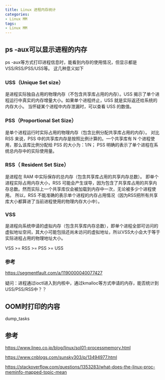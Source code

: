 ```yaml
---
title: Linux 进程内存统计
categories: 
- Linux MM
tags:
- Linux MM
---
```


## ps -aux可以显示进程的内存
ps -aux等方式打印进程信息时，能看到内存的使用情况，但显示都是VSS/RSS/PSS/USS等。
这几种意义如下

### USS（Unique Set size）
是进程实际独自占用的物理内存（不包含共享库占用的内存）。USS 揭示了单个进程运行中真实的内存增量大小。如果单个进程终止，USS 就是实际返还给系统的内存大小。
当怀疑某个进程中内存泄漏时，可以查看 USS 的数值。

### PSS（Proportional Set Size）
是单个进程运行时实际占用的物理内存（包含比例分配共享库占用的内存）。
对比 RSS 来说，PSS 中的共享库内存是按照比例计算的。一个共享库有 N 个进程使用，那么该库比例分配给 PSS 的大小为：1/N；
PSS 明确的表示了单个进程在系统总内存中的实际使用量。

### RSS（ Resident Set Size）
是进程在 RAM 中实际保存的总内存（包含共享库占用的共享内存总数）。
即单个进程实际占用内存大小，RSS 可能会产生误导，因为包含了共享库占用的共享内存总数。然而实际上一个共享库仅会被加载到内存中一次，无论被多少个进程使用。
所以，RSS 不能准确的表示单个进程的内存占用情况（因为RSS把所有共享库大小都算进了当前进程使用的物理内存大小中）。

### VSS
是进程向系统申请的虚拟内存（包含共享库内存总数），即单个进程全部可访问的虚拟地址空间，其大小可能包括还尚未访问的虚拟地址，所以VSS大小会大于等于实际进程占用的物理地址大小。

VSS >= RSS >= PSS >= USS
### 参考
https://segmentfault.com/a/1190000040077427

疑问：进程通过ioctl进入到内核中，通过kmalloc等方式申请的内存，能否统计到USS/PSS/RSS中？？

## OOM时打印的内容
dump_tasks

## 参考
https://www.lineo.co.jp/blog/linux/sol01-processmemory.html

https://www.cnblogs.com/sunsky303/p/13494977.html

https://stackoverflow.com/questions/1353283/what-does-the-linux-proc-meminfo-mapped-topic-mean
